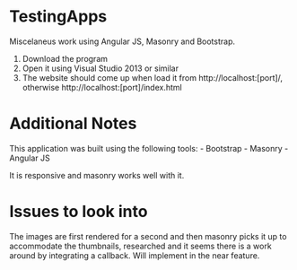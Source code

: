 # TestingApps
Miscelaneus work using Angular JS, Masonry and Bootstrap.


1) Download the program
2) Open it using Visual Studio 2013 or similar
3) The website should come up when load it from http://localhost:[port]/, otherwise http://localhost:[port]/index.html

# Additional Notes

This application was built using the following tools:
    - Bootstrap
	- Masonry
	- Angular JS
	
It is responsive and masonry works well with it.

# Issues to look into

The images are first rendered for a second and then masonry picks it up to accommodate the thumbnails, researched and it seems there
is a work around by integrating a callback. Will implement in the near feature.